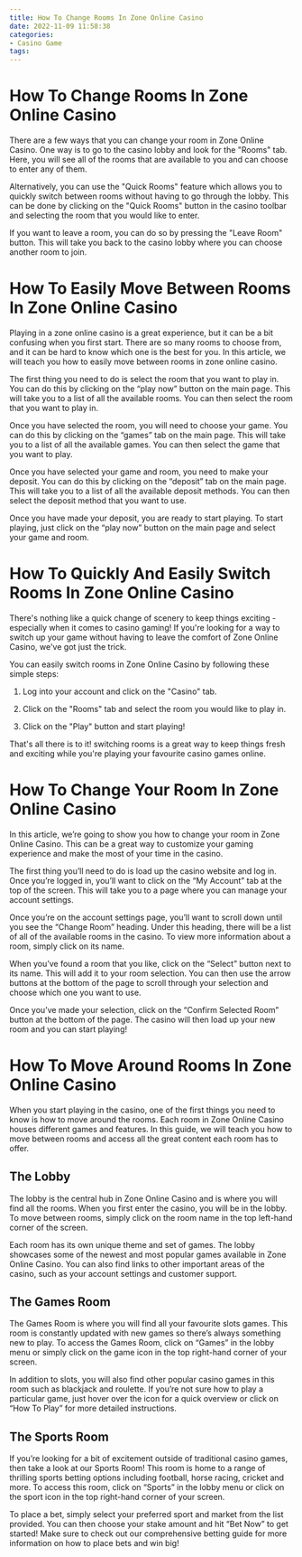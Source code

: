 ```yaml
---
title: How To Change Rooms In Zone Online Casino
date: 2022-11-09 11:58:38
categories:
- Casino Game
tags:
---
```



#  How To Change Rooms In Zone Online Casino

There are a few ways that you can change your room in Zone Online Casino. One way is to go to the casino lobby and look for the "Rooms" tab. Here, you will see all of the rooms that are available to you and can choose to enter any of them.

Alternatively, you can use the "Quick Rooms" feature which allows you to quickly switch between rooms without having to go through the lobby. This can be done by clicking on the "Quick Rooms" button in the casino toolbar and selecting the room that you would like to enter.

If you want to leave a room, you can do so by pressing the "Leave Room" button. This will take you back to the casino lobby where you can choose another room to join.

#  How To Easily Move Between Rooms In Zone Online Casino

Playing in a zone online casino is a great experience, but it can be a bit confusing when you first start. There are so many rooms to choose from, and it can be hard to know which one is the best for you. In this article, we will teach you how to easily move between rooms in zone online casino.

The first thing you need to do is select the room that you want to play in. You can do this by clicking on the “play now” button on the main page. This will take you to a list of all the available rooms. You can then select the room that you want to play in.

Once you have selected the room, you will need to choose your game. You can do this by clicking on the “games” tab on the main page. This will take you to a list of all the available games. You can then select the game that you want to play.

Once you have selected your game and room, you need to make your deposit. You can do this by clicking on the “deposit” tab on the main page. This will take you to a list of all the available deposit methods. You can then select the deposit method that you want to use.

Once you have made your deposit, you are ready to start playing. To start playing, just click on the “play now” button on the main page and select your game and room.

#  How To Quickly And Easily Switch Rooms In Zone Online Casino

There's nothing like a quick change of scenery to keep things exciting - especially when it comes to casino gaming! If you're looking for a way to switch up your game without having to leave the comfort of Zone Online Casino, we've got just the trick.

You can easily switch rooms in Zone Online Casino by following these simple steps:

1. Log into your account and click on the "Casino" tab.

2. Click on the "Rooms" tab and select the room you would like to play in.

3. Click on the "Play" button and start playing!

That's all there is to it! switching rooms is a great way to keep things fresh and exciting while you're playing your favourite casino games online.

#  How To Change Your Room In Zone Online Casino

In this article, we’re going to show you how to change your room in Zone Online Casino. This can be a great way to customize your gaming experience and make the most of your time in the casino.

The first thing you’ll need to do is load up the casino website and log in. Once you’re logged in, you’ll want to click on the “My Account” tab at the top of the screen. This will take you to a page where you can manage your account settings.

Once you’re on the account settings page, you’ll want to scroll down until you see the “Change Room” heading. Under this heading, there will be a list of all of the available rooms in the casino. To view more information about a room, simply click on its name.

When you’ve found a room that you like, click on the “Select” button next to its name. This will add it to your room selection. You can then use the arrow buttons at the bottom of the page to scroll through your selection and choose which one you want to use.

Once you’ve made your selection, click on the “Confirm Selected Room” button at the bottom of the page. The casino will then load up your new room and you can start playing!

#  How To Move Around Rooms In Zone Online Casino

When you start playing in the casino, one of the first things you need to know is how to move around the rooms. Each room in Zone Online Casino houses different games and features. In this guide, we will teach you how to move between rooms and access all the great content each room has to offer.

## The Lobby

The lobby is the central hub in Zone Online Casino and is where you will find all the rooms. When you first enter the casino, you will be in the lobby. To move between rooms, simply click on the room name in the top left-hand corner of the screen.

Each room has its own unique theme and set of games. The lobby showcases some of the newest and most popular games available in Zone Online Casino. You can also find links to other important areas of the casino, such as your account settings and customer support.

## The Games Room

The Games Room is where you will find all your favourite slots games. This room is constantly updated with new games so there’s always something new to play. To access the Games Room, click on “Games” in the lobby menu or simply click on the game icon in the top right-hand corner of your screen.

In addition to slots, you will also find other popular casino games in this room such as blackjack and roulette. If you’re not sure how to play a particular game, just hover over the icon for a quick overview or click on “How To Play” for more detailed instructions.

## The Sports Room

If you’re looking for a bit of excitement outside of traditional casino games, then take a look at our Sports Room! This room is home to a range of thrilling sports betting options including football, horse racing, cricket and more. To access this room, click on “Sports” in the lobby menu or click on the sport icon in the top right-hand corner of your screen.

To place a bet, simply select your preferred sport and market from the list provided. You can then choose your stake amount and hit “Bet Now” to get started! Make sure to check out our comprehensive betting guide for more information on how to place bets and win big!